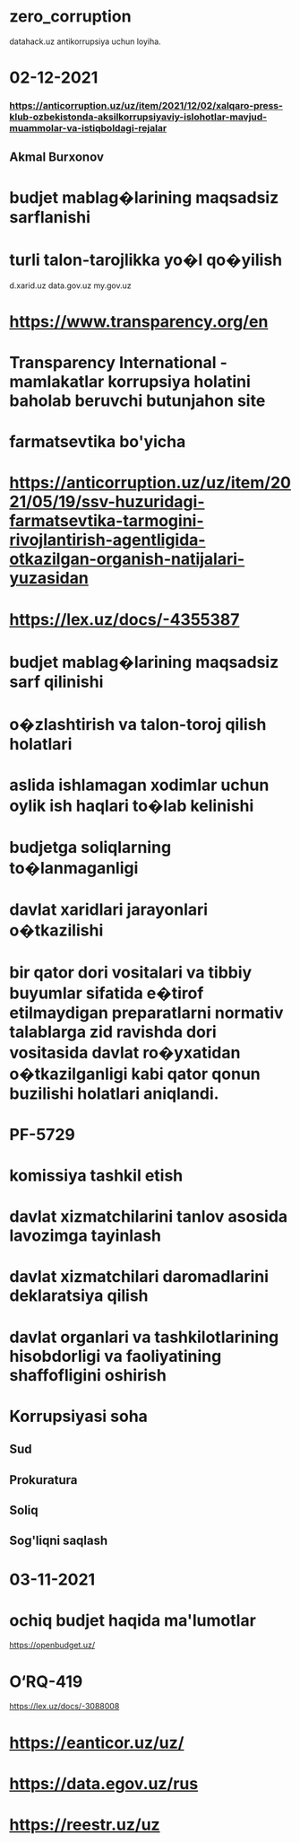 # zero_corruption
datahack.uz antikorrupsiya uchun loyiha.

02-12-2021
==========

### https://anticorruption.uz/uz/item/2021/12/02/xalqaro-press-klub-ozbekistonda-aksilkorrupsiyaviy-islohotlar-mavjud-muammolar-va-istiqboldagi-rejalar

## Akmal Burxonov

# budjet mablag�larining maqsadsiz sarflanishi
# turli talon-tarojlikka yo�l qo�yilish

d.xarid.uz
data.gov.uz
my.gov.uz

# https://www.transparency.org/en
# Transparency International - mamlakatlar korrupsiya holatini baholab beruvchi butunjahon site


# farmatsevtika bo'yicha
# https://anticorruption.uz/uz/item/2021/05/19/ssv-huzuridagi-farmatsevtika-tarmogini-rivojlantirish-agentligida-otkazilgan-organish-natijalari-yuzasidan


# https://lex.uz/docs/-4355387
# budjet mablag�larining maqsadsiz sarf qilinishi
# o�zlashtirish va talon-toroj qilish holatlari
# aslida ishlamagan xodimlar uchun oylik ish haqlari to�lab kelinishi
# budjetga soliqlarning to�lanmaganligi
# davlat xaridlari jarayonlari o�tkazilishi
# bir qator dori vositalari va tibbiy buyumlar sifatida e�tirof etilmaydigan preparatlarni normativ talablarga zid ravishda dori vositasida davlat ro�yxatidan o�tkazilganligi kabi qator qonun buzilishi holatlari aniqlandi.


# PF-5729
# komissiya tashkil etish
# davlat xizmatchilarini tanlov asosida lavozimga tayinlash
# davlat xizmatchilari daromadlarini deklaratsiya qilish
# davlat organlari va tashkilotlarining hisobdorligi va faoliyatining shaffofligini oshirish

# Korrupsiyasi soha
## Sud 
## Prokuratura 
## Soliq 
## Sog'liqni saqlash


03-11-2021
==========

# ochiq budjet haqida ma'lumotlar
https://openbudget.uz/


# O‘RQ-419 
https://lex.uz/docs/-3088008

# https://eanticor.uz/uz/
# https://data.egov.uz/rus
# https://reestr.uz/uz